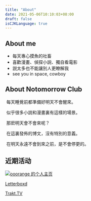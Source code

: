 ```yaml
---
title: "About"
date: 2021-05-06T10:10:03+08:00
draft: false
isCJKLanguage: true
---
```






## About me

* 每天專心摸魚的社畜
* 喜歡漫畫、偵探小説、獨自看電影
* 説太多也不能讓別人更瞭解我
* see you in space, cowboy



## About Notomorrow Club

​	每天睡覺前都準備好明天不會醒來。

​	似乎很多小説和漫畫裏有這樣的場景。

​	那麽明天會不會來呢？

​	在這裏發佈的博文，沒有特別的意義。

​	在明天永遠不會到來之前，是不會停更的。

## 近期活动

<a href="http://bgm.tv/user/141150"><img  src="http://bgm.tv/chart/img/141150" border="0" alt="ooorange 的个人主页"  /></a>

[Letterboxd](https://letterboxd.com/ooorange/)

[Trakt.TV](https://trakt.tv/users/ooorange777/)

